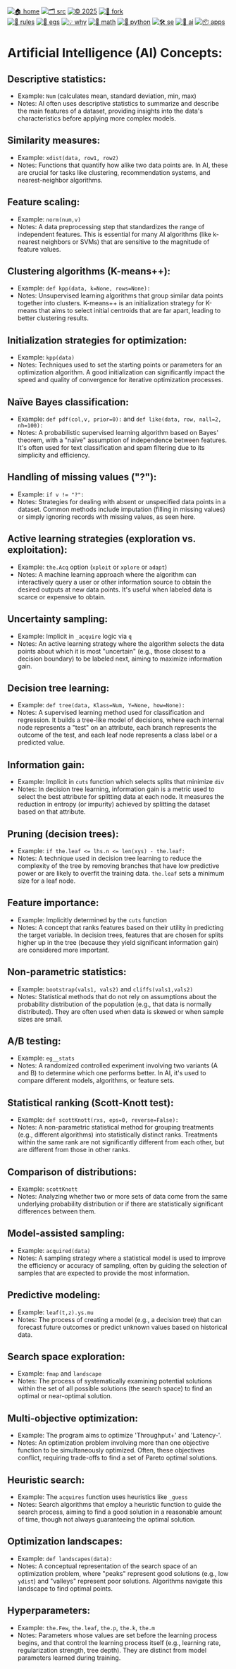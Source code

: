 [![🏠 home](https://img.shields.io/badge/home-cccccc?style=flat)](/README.md)
[![🗂️ src](https://img.shields.io/badge/src-aaaaaa?style=flat)](/src/)
[![© 2025](https://img.shields.io/badge/©︎_2025-cccccc?style=flat)](#)
[![🔱 fork](https://img.shields.io/badge/fork-grey?style=flat&logo=github&logoColor=white)](https://github.com/not2much/se4ai/fork)<br>
[![🧭 rules](https://img.shields.io/badge/guide-88c0d0?style=flat)](rules.md)
[![📂 egs](https://img.shields.io/badge/egs-81a1c1?style=flat)](egs.md)
[![💡 why](https://img.shields.io/badge/motivation-eee85c?style=flat)](motives.md)
[![📐 math](https://img.shields.io/badge/maths-8faadc?style=flat)](maths.md)
[![🐍 python](https://img.shields.io/badge/python-a4c639?style=flat)](python.md)
[![🛠 se](https://img.shields.io/badge/se-f36f6f?style=flat)](se.md)
[![🧠 ai](https://img.shields.io/badge/ai-c17dc6?style=flat)](a.md)
[![📦 apps](https://img.shields.io/badge/apps-faa857?style=flat)](apps.md)

# Artificial Intelligence (AI) Concepts:

## Descriptive statistics:
* Example: `Num` (calculates mean, standard deviation, min, max)
* Notes: AI often uses descriptive statistics to summarize and describe the main
  features of a dataset, providing insights into the data's characteristics before
  applying more complex models.

## Similarity measures:
* Example: `xdist(data, row1, row2)`
* Notes: Functions that quantify how alike two data points are. In AI, these are
  crucial for tasks like clustering, recommendation systems, and nearest-neighbor algorithms.

## Feature scaling:
* Example: `norm(num,v)`
* Notes: A data preprocessing step that standardizes the range of independent
  features. This is essential for many AI algorithms (like k-nearest neighbors or SVMs)
  that are sensitive to the magnitude of feature values.

## Clustering algorithms (K-means++):
* Example: `def kpp(data, k=None, rows=None):`
* Notes: Unsupervised learning algorithms that group similar data points together
  into clusters. K-means++ is an initialization strategy for K-means that aims to
  select initial centroids that are far apart, leading to better clustering results.

## Initialization strategies for optimization:
* Example: `kpp(data)`
* Notes: Techniques used to set the starting points or parameters for an optimization
  algorithm. A good initialization can significantly impact the speed and quality
  of convergence for iterative optimization processes.

## Naïve Bayes classification:
* Example: `def pdf(col,v, prior=0):` and `def like(data, row, nall=2, nh=100):`
* Notes: A probabilistic supervised learning algorithm based on Bayes' theorem,
  with a "naïve" assumption of independence between features. It's often used
  for text classification and spam filtering due to its simplicity and efficiency.

## Handling of missing values ("?"):
* Example: `if v != "?":`
* Notes: Strategies for dealing with absent or unspecified data points in a dataset.
  Common methods include imputation (filling in missing values) or simply ignoring
  records with missing values, as seen here.

## Active learning strategies (exploration vs. exploitation):
* Example: `the.Acq` option (`xploit` or `xplore` or `adapt`)
* Notes: A machine learning approach where the algorithm can interactively query
  a user or other information source to obtain the desired outputs at new data points.
  It's useful when labeled data is scarce or expensive to obtain.

## Uncertainty sampling:
* Example: Implicit in `_acquire` logic via `q`
* Notes: An active learning strategy where the algorithm selects the data points
  about which it is most "uncertain" (e.g., those closest to a decision boundary)
  to be labeled next, aiming to maximize information gain.

## Decision tree learning:
* Example: `def tree(data, Klass=Num, Y=None, how=None):`
* Notes: A supervised learning method used for classification and regression.
  It builds a tree-like model of decisions, where each internal node represents
  a "test" on an attribute, each branch represents the outcome of the test, and
  each leaf node represents a class label or a predicted value.

## Information gain:
* Example: Implicit in `cuts` function which selects splits that minimize `div`
* Notes: In decision tree learning, information gain is a metric used to select the
  best attribute for splitting data at each node. It measures the reduction in entropy
  (or impurity) achieved by splitting the dataset based on that attribute.

## Pruning (decision trees):
* Example: `if the.leaf <= lhs.n <= len(xys) - the.leaf:`
* Notes: A technique used in decision tree learning to reduce the complexity of the
  tree by removing branches that have low predictive power or are likely to
  overfit the training data. `the.leaf` sets a minimum size for a leaf node.

## Feature importance:
* Example: Implicitly determined by the `cuts` function
* Notes: A concept that ranks features based on their utility in predicting the
  target variable. In decision trees, features that are chosen for splits higher up
  in the tree (because they yield significant information gain) are considered more important.

## Non-parametric statistics:
* Example: `bootstrap(vals1, vals2)` and `cliffs(vals1,vals2)`
* Notes: Statistical methods that do not rely on assumptions about the probability
  distribution of the population (e.g., that data is normally distributed). They
  are often used when data is skewed or when sample sizes are small.

## A/B testing:
* Example: `eg__stats`
* Notes: A randomized controlled experiment involving two variants (A and B) to
  determine which one performs better. In AI, it's used to compare different
  models, algorithms, or feature sets.

## Statistical ranking (Scott-Knott test):
* Example: `def scottKnott(rxs, eps=0, reverse=False):`
* Notes: A non-parametric statistical method for grouping treatments (e.g., different
  algorithms) into statistically distinct ranks. Treatments within the same rank
  are not significantly different from each other, but are different from those in other ranks.

## Comparison of distributions:
* Example: `scottKnott`
* Notes: Analyzing whether two or more sets of data come from the same underlying
  probability distribution or if there are statistically significant differences between them.

## Model-assisted sampling:
* Example: `acquired(data)`
* Notes: A sampling strategy where a statistical model is used to improve the
  efficiency or accuracy of sampling, often by guiding the selection of samples
  that are expected to provide the most information.

## Predictive modeling:
* Example: `leaf(t,z).ys.mu`
* Notes: The process of creating a model (e.g., a decision tree) that can forecast
  future outcomes or predict unknown values based on historical data.

## Search space exploration:
* Example: `fmap` and `landscape`
* Notes: The process of systematically examining potential solutions within the
  set of all possible solutions (the search space) to find an optimal or
  near-optimal solution.

## Multi-objective optimization:
* Example: The program aims to optimize 'Throughput+' and 'Latency-'.
* Notes: An optimization problem involving more than one objective function
  to be simultaneously optimized. Often, these objectives conflict, requiring
  trade-offs to find a set of Pareto optimal solutions.

## Heuristic search:
* Example: The `acquires` function uses heuristics like `_guess`
* Notes: Search algorithms that employ a heuristic function to guide the search process,
  aiming to find a good solution in a reasonable amount of time, though not always
  guaranteeing the optimal solution.

## Optimization landscapes:
* Example: `def landscapes(data):`
* Notes: A conceptual representation of the search space of an optimization problem,
  where "peaks" represent good solutions (e.g., low `ydist`) and "valleys" represent
  poor solutions. Algorithms navigate this landscape to find optimal points.

## Hyperparameters:
* Example: `the.Few`, `the.leaf`, `the.p`, `the.k`, `the.m`
* Notes: Parameters whose values are set before the learning process begins, and that
  control the learning process itself (e.g., learning rate, regularization strength,
  tree depth). They are distinct from model parameters learned during training.
